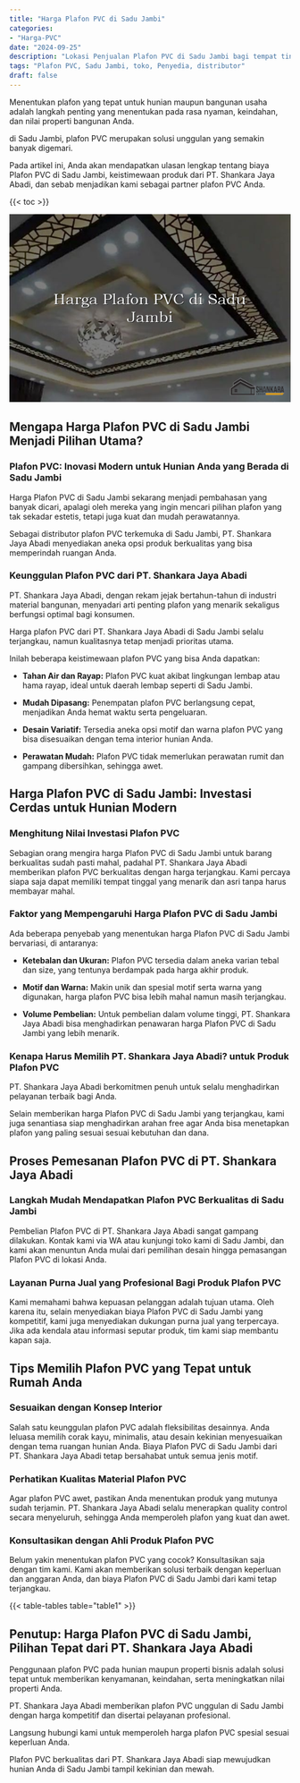 ```yaml
---
title: "Harga Plafon PVC di Sadu Jambi"
categories: 
- "Harga-PVC"
date: "2024-09-25"
description: "Lokasi Penjualan Plafon PVC di Sadu Jambi bagi tempat tinggal, perkantoran, dan ritel. Panel terbaik, variasi motif, pilihan warna elegan, beserta layanan penempatan ditangani oleh tenaga ahli ahli serta jaminan resmi!|Servis penyediaan Plafon PVC di Sadu Jambi bagi kebutuhan rumah, perkantoran, atau toko, dengan material terbaik dan instalasi oleh teknisi ahli dan garansi resmi.|Solusi Plafon PVC di Sadu Jambi yang terbukti untuk rumah, perkantoran, dan gerai, dengan panel berkualitas dan instalasi oleh teknisi profesional serta jaminan resmi.|Penyediaan Plafon PVC di Sadu Jambi bagi hunian, kantor, dan toko, beserta produk unggulan dan pemasangan ditangani oleh tenaga ahli berpengalaman, lengkap dengan kepastian resmi.}"
tags: "Plafon PVC, Sadu Jambi, toko, Penyedia, distributor"
draft: false
---
```


Menentukan plafon yang tepat untuk hunian maupun bangunan usaha adalah langkah penting yang menentukan pada rasa nyaman, keindahan, dan nilai properti bangunan Anda.

di Sadu Jambi, plafon PVC merupakan solusi unggulan yang semakin banyak digemari.

Pada artikel ini, Anda akan mendapatkan ulasan lengkap tentang biaya Plafon PVC di Sadu Jambi, keistimewaan produk dari PT. Shankara Jaya Abadi, dan sebab menjadikan kami sebagai partner plafon PVC Anda.

{{< toc >}}

![Harga Plafon PVC di Sadu Jambi](/images/Harga-PVC/Harga-Plafon-PVC-di-Sadu-Jambi.png)


## Mengapa Harga Plafon PVC di Sadu Jambi Menjadi Pilihan Utama?

### Plafon PVC: Inovasi Modern untuk Hunian Anda yang Berada di Sadu Jambi

Harga Plafon PVC di Sadu Jambi sekarang menjadi pembahasan yang banyak dicari, apalagi oleh mereka yang ingin mencari pilihan plafon yang tak sekadar estetis, tetapi juga kuat dan mudah perawatannya.

Sebagai distributor plafon PVC terkemuka di Sadu Jambi, PT. Shankara Jaya Abadi menyediakan aneka opsi produk berkualitas yang bisa memperindah ruangan Anda.

### Keunggulan Plafon PVC dari PT. Shankara Jaya Abadi

PT. Shankara Jaya Abadi, dengan rekam jejak bertahun-tahun di industri material bangunan, menyadari arti penting plafon yang menarik sekaligus berfungsi optimal bagi konsumen.

Harga plafon PVC dari PT. Shankara Jaya Abadi di Sadu Jambi selalu terjangkau, namun kualitasnya tetap menjadi prioritas utama.

Inilah beberapa keistimewaan plafon PVC yang bisa Anda dapatkan:

- **Tahan Air dan Rayap:** Plafon PVC kuat akibat lingkungan lembap atau hama rayap, ideal untuk daerah lembap seperti di Sadu Jambi.

- **Mudah Dipasang:** Penempatan plafon PVC berlangsung cepat, menjadikan Anda hemat waktu serta pengeluaran.

- **Desain Variatif:** Tersedia aneka opsi motif dan warna plafon PVC yang bisa disesuaikan dengan tema interior hunian Anda.

- **Perawatan Mudah:** Plafon PVC tidak memerlukan perawatan rumit dan gampang dibersihkan, sehingga awet.

## Harga Plafon PVC di Sadu Jambi: Investasi Cerdas untuk Hunian Modern

### Menghitung Nilai Investasi Plafon PVC

Sebagian orang mengira harga Plafon PVC di Sadu Jambi untuk barang berkualitas sudah pasti mahal, padahal PT. Shankara Jaya Abadi memberikan plafon PVC berkualitas dengan harga terjangkau. Kami percaya siapa saja dapat memiliki tempat tinggal yang menarik dan asri tanpa harus membayar mahal.

### Faktor yang Mempengaruhi Harga Plafon PVC di Sadu Jambi

Ada beberapa penyebab yang menentukan harga Plafon PVC di Sadu Jambi bervariasi, di antaranya:

- **Ketebalan dan Ukuran:** Plafon PVC tersedia dalam aneka varian tebal dan size, yang tentunya berdampak pada harga akhir produk.

- **Motif dan Warna:** Makin unik dan spesial motif serta warna yang digunakan, harga plafon PVC bisa lebih mahal namun masih terjangkau.

- **Volume Pembelian:** Untuk pembelian dalam volume tinggi, PT. Shankara Jaya Abadi bisa menghadirkan penawaran harga Plafon PVC di Sadu Jambi yang lebih menarik.

### Kenapa Harus Memilih PT. Shankara Jaya Abadi? untuk Produk Plafon PVC

PT. Shankara Jaya Abadi berkomitmen penuh untuk selalu menghadirkan pelayanan terbaik bagi Anda.

Selain memberikan harga Plafon PVC di Sadu Jambi yang terjangkau, kami juga senantiasa siap menghadirkan arahan free agar Anda bisa menetapkan plafon yang paling sesuai sesuai kebutuhan dan dana.

## Proses Pemesanan Plafon PVC di PT. Shankara Jaya Abadi

### Langkah Mudah Mendapatkan Plafon PVC Berkualitas di Sadu Jambi

Pembelian Plafon PVC di PT. Shankara Jaya Abadi sangat gampang dilakukan. Kontak kami via WA atau kunjungi toko kami di Sadu Jambi, dan kami akan menuntun Anda mulai dari pemilihan desain hingga pemasangan Plafon PVC di lokasi Anda.

### Layanan Purna Jual yang Profesional Bagi Produk Plafon PVC

Kami memahami bahwa kepuasan pelanggan adalah tujuan utama. Oleh karena itu, selain menyediakan biaya Plafon PVC di Sadu Jambi yang kompetitif, kami juga menyediakan dukungan purna jual yang terpercaya. Jika ada kendala atau informasi seputar produk, tim kami siap membantu kapan saja.

## Tips Memilih Plafon PVC yang Tepat untuk Rumah Anda

### Sesuaikan dengan Konsep Interior

Salah satu keunggulan plafon PVC adalah fleksibilitas desainnya. Anda leluasa memilih corak kayu, minimalis, atau desain kekinian menyesuaikan dengan tema ruangan hunian Anda. Biaya Plafon PVC di Sadu Jambi dari PT. Shankara Jaya Abadi tetap bersahabat untuk semua jenis motif.

### Perhatikan Kualitas Material Plafon PVC

Agar plafon PVC awet, pastikan Anda menentukan produk yang mutunya sudah terjamin. PT. Shankara Jaya Abadi selalu menerapkan quality control secara menyeluruh, sehingga Anda memperoleh plafon yang kuat dan awet.

### Konsultasikan dengan Ahli Produk Plafon PVC

Belum yakin menentukan plafon PVC yang cocok? Konsultasikan saja dengan tim kami. Kami akan memberikan solusi terbaik dengan keperluan dan anggaran Anda, dan biaya Plafon PVC di Sadu Jambi dari kami tetap terjangkau.

{{< table-tables table="table1" >}}

## Penutup: Harga Plafon PVC di Sadu Jambi, Pilihan Tepat dari PT. Shankara Jaya Abadi

Penggunaan plafon PVC pada hunian maupun properti bisnis adalah solusi tepat untuk memberikan kenyamanan, keindahan, serta meningkatkan nilai properti Anda.

PT. Shankara Jaya Abadi memberikan plafon PVC unggulan di Sadu Jambi dengan harga kompetitif dan disertai pelayanan profesional.

Langsung hubungi kami untuk memperoleh harga plafon PVC spesial sesuai keperluan Anda.

Plafon PVC berkualitas dari PT. Shankara Jaya Abadi siap mewujudkan hunian Anda di Sadu Jambi tampil kekinian dan mewah.